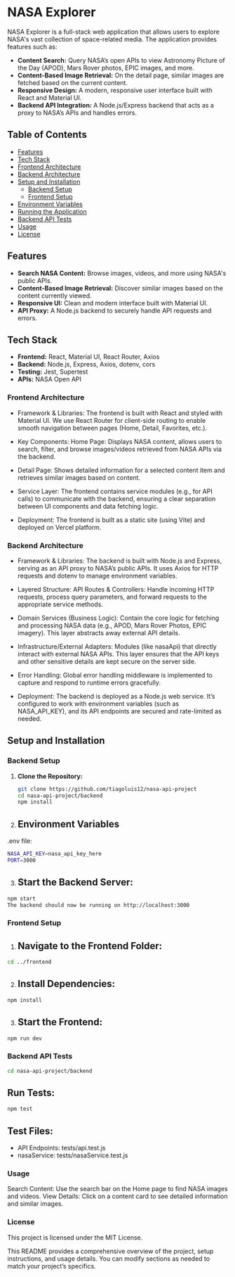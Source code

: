 # NASA Explorer

NASA Explorer is a full-stack web application that allows users to explore NASA's vast collection of space-related media. The application provides features such as:

- **Content Search:** Query NASA’s open APIs to view Astronomy Picture of the Day (APOD), Mars Rover photos, EPIC images, and more.
- **Content-Based Image Retrieval:** On the detail page, similar images are fetched based on the current content.
- **Responsive Design:** A modern, responsive user interface built with React and Material UI.
- **Backend API Integration:** A Node.js/Express backend that acts as a proxy to NASA’s APIs and handles errors.

## Table of Contents

- [Features](#features)
- [Tech Stack](#tech-stack)
- [Frontend Architecture](#frontend-architecture)
- [Backend Architecture](#backend-architecture)
- [Setup and Installation](#setup-and-installation)
  - [Backend Setup](#backend-setup)
  - [Frontend Setup](#frontend-setup)
- [Environment Variables](#environment-variables)
- [Running the Application](#running-the-application)
- [Backend API Tests](#testing)
- [Usage](#usage)
- [License](#license)

## Features

- **Search NASA Content:** Browse images, videos, and more using NASA's public APIs.
- **Content-Based Image Retrieval:** Discover similar images based on the content currently viewed.
- **Responsive UI:** Clean and modern interface built with Material UI.
- **API Proxy:** A Node.js backend to securely handle API requests and errors.

## Tech Stack

- **Frontend:** React, Material UI, React Router, Axios
- **Backend:** Node.js, Express, Axios, dotenv, cors
- **Testing:** Jest, Supertest
- **APIs:** NASA Open API

### Frontend Architecture

- Framework & Libraries:
The frontend is built with React and styled with Material UI. We use React Router for client-side routing to enable smooth navigation between pages (Home, Detail, Favorites, etc.).

- Key Components:
Home Page: Displays NASA content, allows users to search, filter, and browse images/videos retrieved from NASA APIs via the backend.

- Detail Page: 
Shows detailed information for a selected content item and retrieves similar images based on content.

- Service Layer:
The frontend contains service modules (e.g., for API calls) to communicate with the backend, ensuring a clear separation between UI components and data fetching logic.

- Deployment:
The frontend is built as a static site (using Vite) and deployed on Vercel platform.

### Backend Architecture

- Framework & Libraries:
The backend is built with Node.js and Express, serving as an API proxy to NASA’s public APIs. It uses Axios for HTTP requests and dotenv to manage environment variables.

- Layered Structure:
API Routes & Controllers: Handle incoming HTTP requests, process query parameters, and forward requests to the appropriate service methods.

- Domain Services (Business Logic): 
Contain the core logic for fetching and processing NASA data (e.g., APOD, Mars Rover Photos, EPIC imagery). This layer abstracts away external API details.

- Infrastructure/External Adapters: 
Modules (like nasaApi) that directly interact with external NASA APIs. This layer ensures that the API keys and other sensitive details are kept secure on the server side.

- Error Handling:
Global error handling middleware is implemented to capture and respond to runtime errors gracefully.

- Deployment:
The backend is deployed as a Node.js web service. It’s configured to work with environment variables (such as NASA_API_KEY), and its API endpoints are secured and rate-limited as needed.

## Setup and Installation

### Backend Setup

1. **Clone the Repository:**

   ```bash
   git clone https://github.com/tiagoluis12/nasa-api-project
   cd nasa-api-project/backend
   npm install

2. ## Environment Variables
.env file:
 ```bash
NASA_API_KEY=nasa_api_key_here
PORT=3000
```

3. ## Start the Backend Server:
 ```bash
npm start
The backend should now be running on http://localhost:3000
```

### Frontend Setup

1. ## Navigate to the Frontend Folder:
 ```bash
cd ../frontend
```
2. ## Install Dependencies:
 ```bash
npm install
```
3. ## Start the Frontend:
 ```bash
npm run dev
```
### Backend API Tests
 ```bash
cd nasa-api-project/backend
```
## Run Tests:
 ```bash
npm test
```

## Test Files:
- API Endpoints: tests/api.test.js
- nasaService: tests/nasaService.test.js


### Usage
Search Content: Use the search bar on the Home page to find NASA images and videos.
View Details: Click on a content card to see detailed information and similar images.

### License
This project is licensed under the MIT License.

This README provides a comprehensive overview of the project, setup instructions, and usage details. You can modify sections as needed to match your project’s specifics.







